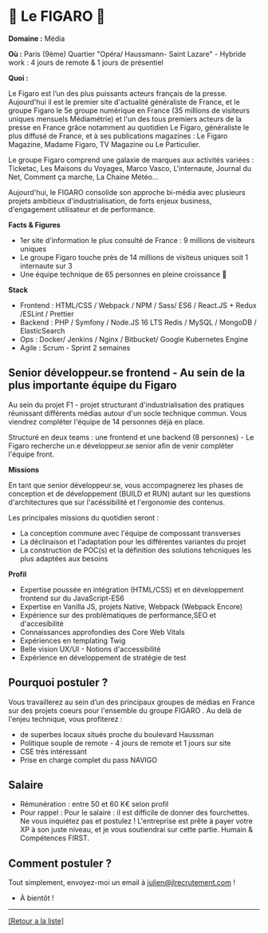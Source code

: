 # 📰 Le FIGARO 📰

**Domaine :** Média 

**Où :** Paris (9ème) Quartier "Opéra/ Haussmann- Saint Lazare" - Hybride work : 4 jours de remote & 1 jours de présentiel

**Quoi :**

Le Figaro est l’un des plus puissants acteurs français de la presse. Aujourd'hui il est le premier site d'actualité généraliste de France, et le groupe Figaro le 5e groupe numérique en France (35 millions de visiteurs uniques mensuels Médiamétrie) et l'un des tous premiers acteurs de la presse en France grâce notamment au quotidien Le Figaro, généraliste le plus diffusé de France, et à ses publications magazines : Le Figaro Magazine, Madame Figaro, TV Magazine ou Le Particulier. 

Le groupe Figaro comprend une galaxie de marques aux activités variées : Ticketac, Les Maisons du Voyages, Marco Vasco, L'internaute, Journal du Net, Comment ça marche, La Chaine Météo...

Aujourd'hui, le FIGARO consolide son approche bi-média avec plusieurs projets ambitieux d'industrialisation, de forts enjeux business, d'engagement utilisateur et de performance.

**Facts & Figures**

* 1er site d'information le plus consulté de France : 9 millions de visiteurs uniques 
* Le groupe Figaro touche près de 14 millions de visiteus uniques soit 1 internaute sur 3
* Une équipe technique de 65 personnes en pleine croissance 🚀 

**Stack**

* Frontend : HTML/CSS / Webpack / NPM / Sass/ ES6 / React.JS + Redux /ESLint / Prettier 
* Backend : PHP / Symfony / Node.JS 16 LTS Redis / MySQL / MongoDB / ElasticSearch
* Ops : Docker/ Jenkins / Nginx / Bitbucket/ Google Kubernetes Engine 
* Agile : Scrum - Sprint 2 semaines


## Senior développeur.se frontend - Au sein de la plus importante équipe du Figaro

Au sein du projet F1 - projet structurant d'industrialisation des pratiques réunissant différents médias autour d'un socle technique commun. Vous viendrez compléter l'équipe de 14 personnes déjà en place. 

Structuré en deux teams : une frontend et une backend (8 personnes) - Le Figaro recherche un.e développeur.se senior afin de venir compléter l'équipe front.


**Missions**

En tant que senior développeur.se, vous accompagnerez les phases de conception et de développement (BUILD et RUN) autant sur les questions d'architectures que sur l'acéssibilité et l'ergonomie des contenus. 

Les principales missions du quotidien seront : 

* La conception commune avec l'équipe de compossant transverses 
* La déclinaison et l'adaptation pour les différentes variantes du projet
* La construction de POC(s) et la définition des solutions tehcniques les plus adaptées aux besoins

**Profil**

* Expertise poussée en intégration (HTML/CSS) et en développement frontend sur du JavaScript-ES6
* Expertise en Vanilla JS, projets Native, Webpack (Webpack Encore) 
* Expérience sur des problématiques de performance,SEO et d'accesibilité
* Connaissances approfondies des Core Web Vitals 
* Expériences en templating Twig 
* Belle vision UX/UI - Notions d'accessibilité
* Expérience en développement de stratégie de test


## Pourquoi postuler ?

Vous travaillerez au sein d’un des principaux groupes de médias en France sur des projets coeurs pour l'ensemble du groupe FIGARO . Au delà de l'enjeu technique, vous profiterez : 
* de superbes locaux situés proche du boulevard Haussman
* Politique souple de remote - 4 jours de remote et 1 jours sur site
* CSE très intéressant 
* Prise en charge complet du pass NAVIGO


## Salaire 

* Rémunération : entre 50 et 60 K€ selon profil
* Pour rappel : Pour le salaire : il est difficile de donner des fourchettes. Ne vous inquiétez pas et postulez ! L'entreprise est prête à payer votre XP à son juste niveau, et je vous soutiendrai sur cette partie. Humain & Compétences FIRST.


## Comment postuler ? 

Tout simplement, envoyez-moi un email à julien@jlrecrutement.com !

* À bientôt !


----
<a href="https://github.com/jlondiche/job-board-php/blob/master/README.md">[Retour a la liste]</a>


